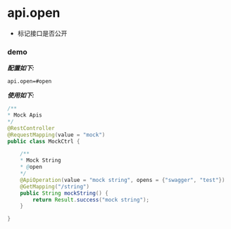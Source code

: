 # api.open

- 标记接口是否公开

### demo

***配置如下:***

```properties
api.open=#open
```

***使用如下:*** 

```java
/**
* Mock Apis
*/
@RestController
@RequestMapping(value = "mock")
public class MockCtrl {

    /**
    * Mock String
    * @open
    */
    @ApiOperation(value = "mock string", opens = {"swagger", "test"})
    @GetMapping("/string")
    public String mockString() {
        return Result.success("mock string");
    }

}
```
